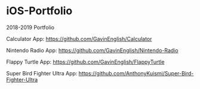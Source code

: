 # iOS-Portfolio
2018-2019 Portfolio

Calculator App: https://github.com/GavinEnglish/Calculator 


Nintendo Radio App: https://github.com/GavinEnglish/Nintendo-Radio


Flappy Turtle App: https://github.com/GavinEnglish/FlappyTurtle


Super Bird Fighter Ultra App: https://github.com/AnthonyKuismi/Super-Bird-Fighter-Ultra
